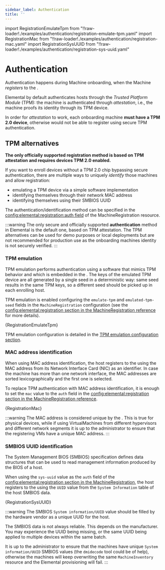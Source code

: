 ```yaml
---
sidebar_label: Authentication
title: ''
---
```


<head>
  <link rel="canonical" href="https://elemental.docs.rancher.com/authentication"/>
</head>

import RegistrationEmulateTpm from "!!raw-loader!./examples/authentication/registration-emulate-tpm.yaml"
import RegistrationMac from "!!raw-loader!./examples/authentication/registration-mac.yaml"
import RegistrationSysUUID from "!!raw-loader!./examples/authentication/registration-sys-uuid.yaml"

# Authentication

Authentication happens during Machine onboarding, when the Machine _registers_ to the
<Vars name="elemental_operator_name" />.

Elemental by default authenticates hosts through the _Trusted Platform Module_ (TPM):
the machine is authenticated through _attestation_, i.e., the machine proofs its identity through its
TPM device.

In order for _attestation_ to work, each onboarding machine
**must have a TPM 2.0 device**,
otherwise would not be able to register using secure TPM authentication.

## TPM alternatives
**The only officially supported registration method is based on TPM attestation and requires devices TPM 2.0 enabled.**

If you want to enroll devices without a TPM 2.0 chip bypassing secure authentication, there are multiple ways to uniquely _identify_ those machines and allow registration:
* emulating a TPM device via a simple software implementation
* identifying themselves through their network MAC address
* identifying themselves using their SMBIOS UUID

The authentication/identification method can be specified in the
[config:elemental:registration:auth field](machineregistration-reference.md#configelementalregistration) of the MachineRegistration resource.

:::warning
The only secure and officially supported **authentication** method in Elemental is the default one, based on TPM attestation.
The TPM alternatives can be used for demo purposes or local deployments but are not recommended for production use as the onboarding machines identity is not securely verified.
:::

### TPM emulation
TPM emulation performs authentication using a software that mimics TPM behavior and which is embedded in the <Vars name="elemental_register_name" />.
The keys of the emulated TPM device are all generated by a single seed in a deterministic way: same seed results in the same TPM keys, so a different seed should be picked up in each enrolling host.

TPM emulation is enabled configuring the `emulate-tpm` and `emulated-tpm-seed` fields in the `MachineRegistration` configuration (see the [config:elemental:registration section in the MachineRegistration reference](machineregistration-reference.md#configelementalregistration) for more details).

<CodeBlock language="yaml" title="example MachineRegistration using TPM emulation" showLineNumbers>{RegistrationEmulateTpm}</CodeBlock>

TPM emulation configuration is detailed in the [TPM emulation configuration section](tpm.md#add-tpm-emulation-to-bare-metal-machine).

### MAC address identification
When using MAC address identification, the host registers to the <Vars name="elemental_operator_name" /> using the MAC address from its Network Interface Card (NIC) as an identifier.
In case the machine has more than one network interface, the MAC addresses are sorted lexicographically and the first one is selected.

To replace TPM authentication with MAC address identification, it is enough to set the `mac` value to the `auth` field in the [config:elemental:registration section in the MachineRegistration reference](machineregistration-reference.md#configelementalregistration).

<CodeBlock language="yaml" title="example MachineRegistration using the MAC address as machine identifier" showLineNumbers>{RegistrationMac}</CodeBlock>

:::warning
The MAC address is considered unique by the <Vars name="elemental_operator_name" />.
This is true for physical devices, while if using VirtualMachines from different hypervisors and different network segments it is up to the administrator to ensure that the registering VMs have a unique MAC address.
:::

### SMBIOS UUID identification
The System Management BIOS (SMBIOS) specification defines data structures that can be used to read management information produced by the BIOS of a host.

When using the `sys-uuid` value as the `auth` field of the [config:elemental:registration section in the MachineRegistration](machineregistration-reference.md#configelementalregistration), the host registers to the <Vars name="elemental_operator_name" /> using the `UUID` value from the `System Information` table of the host SMBIOS data.

<CodeBlock language="yaml" title="example MachineRegistration using the UUID from the SMBIOS System Information table as machine identifier" showLineNumbers>{RegistrationSysUUID}</CodeBlock>

:::warning 
The SMBIOS `System information/UUID` value should be filled by the hardware vendor as a unique UUID for the host.

The SMBIOS data is not always reliable. This depends on the manufacturer. You may experience the UUID being missing, or the same UUID being applied to multiple devices within the same batch.

It is up to the administrator to ensure that the machines have unique `System information/UUID` SMBIOS values (the  `dmidecode` tool could be of help), otherwise the machines will keep overwriting the same `MachineInventory` resource and the Elemental provisioning will fail.
:::
